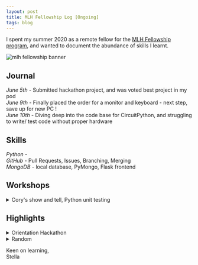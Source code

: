 ```yaml
---
layout: post
title: MLH Fellowship Log [Ongoing]
tags: blog
---
```


I spent my summer 2020 as a remote fellow for the [MLH Fellowship program](https://fellowship.mlh.io/students), and wanted to document the abundance of skills I learnt. 

![mlh fellowship banner](https://github.com/stellaw1/stellaw1.github.io/blob/master/images/blog/mlh-fellowship.jpg?raw=true)

## Journal
*June 5th* - Submitted hackathon project, and was voted best project in my pod<br>
*June 9th* - Finally placed the order for a monitor and keyboard - next step, save up for new PC !<br>
*June 10th* - Diving deep into the code base for CircuitPython, and struggling to write/ test code without proper hardware<br>


## Skills
*Python* - <br>
*GitHub* - Pull Requests, Issues, Branching, Merging<br>
*MongoDB* - local database, PyMongo, Flask frontend<br>


## Workshops
<details>
  <summary>Cory's show and tell, Python unit testing</summary>
  <p>

  <h4> Date: June 10th, 2020 </h4> <br>

  <h3> Notes </h3> <br>

  * unit test vs integration test
  * asswertEqual same as Java
  * virtual environment for python
  * monkey patching using 'mock' library
  * dependency inheritance
  * principle of competition over inheritance
  * eg, application for using mock = mock database for local testing

  </p>
</details>


## Highlights
<details>
  <summary>Orientation Hackathon</summary>
  <p>

  <h4> Date: June 1st~5th, 2020</h4><br>

  For the first week of the fellowship, I worked on an exciting project revolving the BLM movement with Amir and Parthiv. I loved the end product we produced and enjoyed my time working with my fellow podmates

  </P>
</details>

<details>
  <summary>Random</summary>
  <p>

  <h4> Date: June 1st, 2020</h4><br>
  Meeting people for the first time ever on Zoom was a strange experience, and I can't imagine what any of my podmates would be like if we ever met in person. Many nuances and traits are lost through virtual videocalling as opposed to an in person meeting (Eg, small habits, height, voice, etc)<br>
  
  <h4> Date: June 8th, 2020 </h4><br>
  MLH really likes to ask the question, "What is your favourite project that you've worked on?" and my answer always comes back to this website - not becuase it is technically impressive or graphically beautiful, but because of the ability for me to come back here continually to document how I've been growing/ highlights/ etc<br>
  
  <h4> Date: June 10th, 2020 </h4> <br>
  My mentor, Cory, is the coolest! He has pet chickens and considers chocolate fruit (& therefore Nutella jam)<br>

  </p>
</details>



Keen on learning, <br>
Stella
